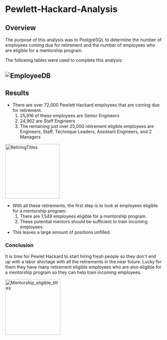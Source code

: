 # Pewlett-Hackard-Analysis

## Overview
The purpose of this analysis was to PostgreSQL to determine the number of employees coming due for retirement and the number of employees who are eligible for a mentorship program.

The following tables were used to complete this analysis:

![EmployeeDB](https://user-images.githubusercontent.com/95047485/152397453-b8db950f-42d7-4de4-a47d-fec785a85582.png)
--


## Results
* There are over 72,000 Pewlett Hackard employees that are coming due for retirement. 
    1. 25,916 of these employees are Senior Engineers
    2. 24,962 are Staff Engineers
    3. The remaining just over 25,000 retirement eligible employees are Engineers, Staff, Technique Leaders, Assistant Engineers, and 2 Managers
    
<img width="174" alt="RetiringTitles" src="https://user-images.githubusercontent.com/95047485/152397734-38b14b35-6ccd-4bcd-97ad-d496acb8b02b.PNG">



* With all these retirements, the first step is to look at employees eligible for a mentorship program:
    1. There are 1,549 employees eligible for a mentorship program.
    2. These potential mentors should be sufficient to train incoming employees.
* This leaves a large amount of positions unfilled. 

### Conclusion
It is time for Pewlet Hackard to start hiring fresh people so they don't end up with a labor shortage with all the retirements in the near future. Lucky for them they have many retirement eligible employees who are also eligible for a mentorship program so they can help train incoming employees.

<img width="177" alt="Mentorship_eligible_titles" src="https://user-images.githubusercontent.com/95047485/152397645-10372c63-cdad-4bbb-9334-ba5dba2e318b.PNG">

